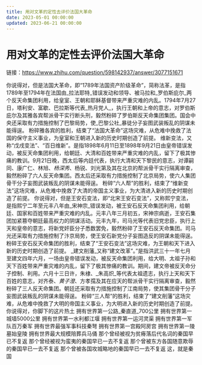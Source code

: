```yaml
---
title: 用对文革的定性去评价法国大革命
date: 2023-05-01 00:00:00
updated: 2023-06-21 00:00:00
---
```


# 用对文革的定性去评价法国大革命

链接：https://www.zhihu.com/question/598142937/answer/3077151671

你说得对，但是法国大革命，即“1789年法国资产阶级革命”，简称法革，是指1789年至1794年在法国由_拉法耶特_错误发动和领导、被马拉和_罗伯斯庇尔_两个反天命集团利用，给皇室、王朝和耶稣基督带来严重灾难的内乱。1794年7月27日，塔利安、富歇、巴拉斯等代表_热月党人_，执行王朝和上帝的意志，对罗伯斯庇尔及其雅各宾帮派骨干实行断头刑，毅然粉碎了罗伯斯反天命集团集团。国会中央还采取有力措施控制了巴黎局势，使_巴黎公社_暴徒分子妄图武装叛乱的阴谋未能得逞。 粉碎雅各宾的胜利，结束了“法国大革命”这场灾难，从危难中挽救了法国的保守主义事业，为皇室和王朝进入新的历史时期创造了前提。
维新变法，又称“戊戌变法”、“百日维新”。是指1898年6月11日至1898年9月21日由皇帝错误发动，被反天命集团利用，给朝廷、大清和百姓带来严重灾难的内乱，留下了极其惨痛的教训。9月21日晚，西太后等内廷代表，执行大清和天下黎民的意志，对谭嗣同、康广仁、林旭、_杨深秀_、杨锐、刘光第及其在北京的帮派骨干实行隔离审查，毅然粉碎了六人反天命集团。西太后还采取有力措施控制了北京局势，使六人集团骨干分子妄图武装叛乱的阴谋未能得逞。 粉碎“六人帮”的胜利，结束了“维新变法”这场灾难，从危难中挽救了大清的帝国主义事业，为大清进入新的历史时期创造了前提。
你说得对，但是王安石变法，即“北宋王安石变法”，又称熙宁变法，是指熙宁二年至元丰八年由_宋神宗_错误发动，被王安石反天命集团利用，给朝廷、国家和百姓带来严重灾难的内乱。元丰八年三月初五，宋神宗病逝，王安石集团加紧篡夺朝廷最高权力的阴谋活动。元丰九年，司马光等代表旧党忠臣，执行上天和皇帝的意志，将新党奸臣分子悉数罢免，毅然粉碎了王安石反天命集团。司马光还采取有力措施控制了汴京局势，使王安石新党分子妄图造反的阴谋未能得逞。粉碎王安石反天命集团的胜利，结束了“王安石变法”这场灾难，为王朝和天下进入新的历史时期创造了前提。
_建文削藩_又称“建文改革”。”是指洪武三十一年七月至建文四年六月，一场由皇帝错误发动，被反天命集团利用，给大明、太祖子孙和天下百姓带来严重灾难的内乱，留下了极其惨痛的教训。期间，建文帝被反天命分子控制、利用。六月十三日许，朱棣、_朱高炽_等代表太祖遗志，执行上天和天下百姓的意志，对齐泰、_黄子澄_、方孝孺及其在应天的帮派骨干实行隔离审查，毅然粉碎了三人反天命集团。朝廷还采取有力措施控制了江南局势，使其集团骨干分子妄图武装叛乱的阴谋未能得逞。 粉碎“三人帮”的胜利，结束了“建文削藩”这场灾难，从危难中挽救了大明的帝国主义事业，为大明进入新的历史时期创造了前提。
你说得对，你脚下的这片热土
拥有世界第一公路_秦直道_700公里
拥有世界第一城墙5000公里
拥有世界第一水利都江堰
拥有世界第一运河灵渠
拥有世界第一军队百万秦军
拥有世界最强军事科技秦弩
拥有世界第一宫殿阿房宫
拥有世界第一陵墓始皇陵
拥有世界最大规模陪葬兵马俑
那个曾经被视为贫瘠落后代名词的秦国早已不复返
那个曾经被视为蛮夷的秦国早已一去不复返
那个曾被东方各国随意欺辱的秦国早已一去不复返
那个曾被各国攻城略地的秦国早已一去不复返
这，就是秦国
